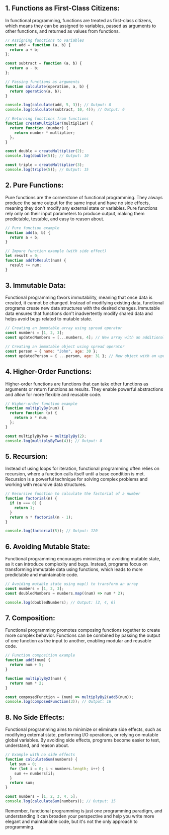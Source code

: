 ## 1. **Functions as First-Class Citizens:**

In functional programming, functions are treated as first-class citizens, which means they can be assigned to variables, passed as arguments to other functions, and returned as values from functions.

```javascript
// Assigning functions to variables
const add = function (a, b) {
  return a + b;
};

const subtract = function (a, b) {
  return a - b;
};

// Passing functions as arguments
function calculate(operation, a, b) {
  return operation(a, b);
}

console.log(calculate(add, 5, 3)); // Output: 8
console.log(calculate(subtract, 10, 4)); // Output: 6

// Returning functions from functions
function createMultiplier(multiplier) {
  return function (number) {
    return number * multiplier;
  };
}

const double = createMultiplier(2);
console.log(double(5)); // Output: 10

const triple = createMultiplier(3);
console.log(triple(5)); // Output: 15
```

## 2. **Pure Functions:**

Pure functions are the cornerstone of functional programming. They always produce the same output for the same input and have no side effects, meaning they don't modify any external state or variables. Pure functions rely only on their input parameters to produce output, making them predictable, testable, and easy to reason about.

```javascript
// Pure function example
function add(a, b) {
  return a + b;
}

// Impure function example (with side effect)
let result = 0;
function addToResult(num) {
  result += num;
}
```

## 3. **Immutable Data:**

Functional programming favors immutability, meaning that once data is created, it cannot be changed. Instead of modifying existing data, functional programs create new data structures with the desired changes. Immutable data ensures that functions don't inadvertently modify shared data and helps avoid bugs related to mutable state.

```javascript
// Creating an immutable array using spread operator
const numbers = [1, 2, 3];
const updatedNumbers = [...numbers, 4]; // New array with an additional element

// Creating an immutable object using spread operator
const person = { name: "John", age: 30 };
const updatedPerson = { ...person, age: 31 }; // New object with an updated property
```

## 4. **Higher-Order Functions:**

Higher-order functions are functions that can take other functions as arguments or return functions as results. They enable powerful abstractions and allow for more flexible and reusable code.

```javascript
// Higher-order function example
function multiplyBy(num) {
  return function (x) {
    return x * num;
  };
}

const multiplyByTwo = multiplyBy(2);
console.log(multiplyByTwo(4)); // Output: 8
```

## 5. **Recursion:**

Instead of using loops for iteration, functional programming often relies on recursion, where a function calls itself until a base condition is met. Recursion is a powerful technique for solving complex problems and working with recursive data structures.

```javascript
// Recursive function to calculate the factorial of a number
function factorial(n) {
  if (n === 0) {
    return 1;
  }
  return n * factorial(n - 1);
}

console.log(factorial(5)); // Output: 120
```

## 6. **Avoiding Mutable State:**

Functional programming encourages minimizing or avoiding mutable state, as it can introduce complexity and bugs. Instead, programs focus on transforming immutable data using functions, which leads to more predictable and maintainable code.

```javascript
// Avoiding mutable state using map() to transform an array
const numbers = [1, 2, 3];
const doubledNumbers = numbers.map((num) => num * 2);

console.log(doubledNumbers); // Output: [2, 4, 6]
```

## 7. **Composition:**

Functional programming promotes composing functions together to create more complex behavior. Functions can be combined by passing the output of one function as the input to another, enabling modular and reusable code.

```javascript
// Function composition example
function add5(num) {
  return num + 5;
}

function multiplyBy2(num) {
  return num * 2;
}

const composedFunction = (num) => multiplyBy2(add5(num));
console.log(composedFunction(3)); // Output: 16
```

## 8. **No Side Effects:**

Functional programming aims to minimize or eliminate side effects, such as modifying external state, performing I/O operations, or relying on mutable global variables. By avoiding side effects, programs become easier to test, understand, and reason about.

```javascript
// Example with no side effects
function calculateSum(numbers) {
  let sum = 0;
  for (let i = 0; i < numbers.length; i++) {
    sum += numbers[i];
  }
  return sum;
}

const numbers = [1, 2, 3, 4, 5];
console.log(calculateSum(numbers)); // Output: 15
```

Remember, functional programming is just one programming paradigm, and understanding it can broaden your perspective and help you write more elegant and maintainable code, but it's not the only approach to programming.
